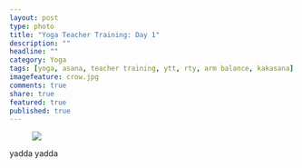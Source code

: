 ```yaml
---
layout: post
type: photo
title: "Yoga Teacher Training: Day 1"
description: ""
headline: ""
category: Yoga
tags: [yoga, asana, teacher training, ytt, rty, arm balance, kakasana]
imagefeature: crow.jpg
comments: true
share: true
featured: true
published: true
---
```





<figure>
  <a href="http://i1208.photobucket.com/albums/cc370/apegg23/crow_zpsmacdk5hm.jpg"><img src="http://i1208.photobucket.com/albums/cc370/apegg23/yoga_zpsm93t2zv6.jpg"></a>
</figure>

yadda yadda